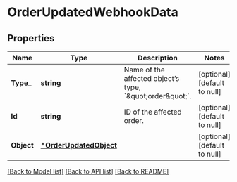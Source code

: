 # OrderUpdatedWebhookData

## Properties

 Name       | Type                                             | Description                                                          | Notes                        
------------|--------------------------------------------------|----------------------------------------------------------------------|------------------------------
 **Type_**  | **string**                                       | Name of the affected object’s type, &#x60;\&quot;order\&quot;&#x60;. | [optional] [default to null] 
 **Id**     | **string**                                       | ID of the affected order.                                            | [optional] [default to null] 
 **Object** | [***OrderUpdatedObject**](OrderUpdatedObject.md) |                                                                      | [optional] [default to null] 

[[Back to Model list]](../README.md#documentation-for-models) [[Back to API list]](../README.md#documentation-for-api-endpoints) [[Back to README]](../README.md)

